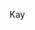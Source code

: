 Kay 

<!---
kbosompem/kbosompem is a ✨ special ✨ repository because its `README.md` (this file) appears on your GitHub profile.
You can click the Preview link to take a look at your changes.
--->
